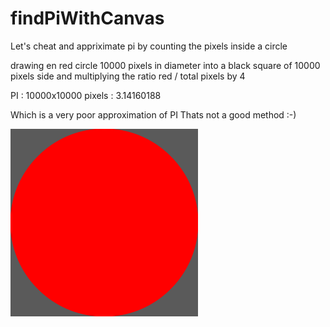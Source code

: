 # findPiWithCanvas
Let's cheat and appriximate pi by counting the pixels inside a circle

drawing en red circle 10000 pixels in diameter into a black square of 10000 pixels side
and multiplying the ratio red / total pixels by 4

PI :
10000x10000 pixels : 3.14160188

Which is a very poor approximation of PI
Thats not a good method :-)

![screen shot](https://raw.githubusercontent.com/PhilippeMarcMeyer/findPiWithCanvas/master/test.png)
